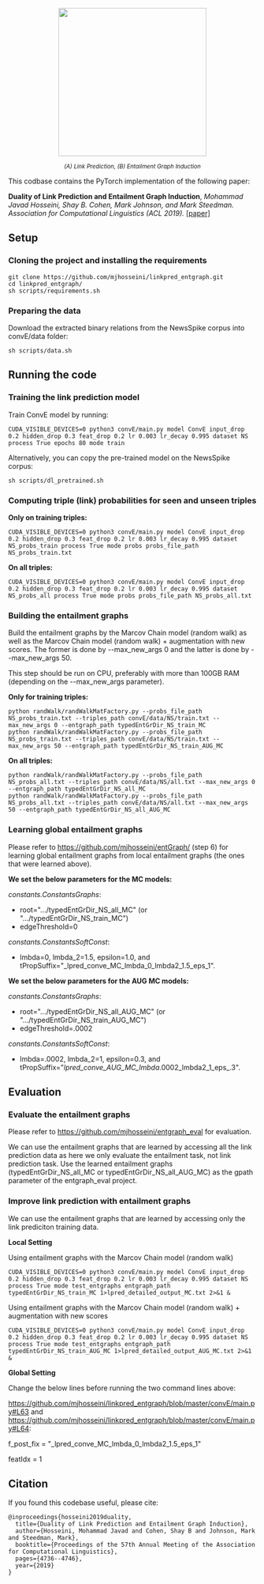 
<div class=figure>
  <p align="center"><img src="https://www.dropbox.com/s/jz09uugbyzdkoun/toy_acl2019.jpg?raw=1"
    width="300" height=auto></p>
  <p align="center"><small><i>(A) Link Prediction, (B) Entailment Graph Induction</i></small></p>
</div>

This codbase contains the PyTorch implementation of the following paper:

**Duality of Link Prediction and Entailment Graph Induction**, *Mohammad Javad Hosseini, Shay B. Cohen, Mark Johnson, and Mark Steedman. Association for Computational Linguistics (ACL 2019).* [[paper]](https://www.aclweb.org/anthology/P19-1468.pdf)

## Setup

### Cloning the project and installing the requirements

    git clone https://github.com/mjhosseini/linkpred_entgraph.git
    cd linkpred_entgraph/
    sh scripts/requirements.sh

### Preparing the data

Download the extracted binary relations from the NewsSpike corpus into convE/data folder:
    
    sh scripts/data.sh

## Running the code

### Training the link prediction model

Train ConvE model by running:

    CUDA_VISIBLE_DEVICES=0 python3 convE/main.py model ConvE input_drop 0.2 hidden_drop 0.3 feat_drop 0.2 lr 0.003 lr_decay 0.995 dataset NS process True epochs 80 mode train
    
Alternatively, you can copy the pre-trained model on the NewsSpike corpus:

    sh scripts/dl_pretrained.sh

### Computing triple (link) probabilities for seen and unseen triples

**Only on training triples:**

    CUDA_VISIBLE_DEVICES=0 python3 convE/main.py model ConvE input_drop 0.2 hidden_drop 0.3 feat_drop 0.2 lr 0.003 lr_decay 0.995 dataset NS_probs_train process True mode probs probs_file_path NS_probs_train.txt

**On all triples:**

    CUDA_VISIBLE_DEVICES=0 python3 convE/main.py model ConvE input_drop 0.2 hidden_drop 0.3 feat_drop 0.2 lr 0.003 lr_decay 0.995 dataset NS_probs_all process True mode probs probs_file_path NS_probs_all.txt

### Building the entailment graphs

Build the entailment graphs by the Marcov Chain model (random walk) as well as the Marcov Chain model (random walk) + augmentation with new scores. The former is done by --max_new_args 0 and the latter is done by --max_new_args 50. 

This step should be run on CPU, preferably with more than 100GB RAM (depending on the --max_new_args parameter).

**Only for training triples:**

    python randWalk/randWalkMatFactory.py --probs_file_path NS_probs_train.txt --triples_path convE/data/NS/train.txt --max_new_args 0 --entgraph_path typedEntGrDir_NS_train_MC
    python randWalk/randWalkMatFactory.py --probs_file_path NS_probs_train.txt --triples_path convE/data/NS/train.txt --max_new_args 50 --entgraph_path typedEntGrDir_NS_train_AUG_MC

**On all triples:**

    python randWalk/randWalkMatFactory.py --probs_file_path NS_probs_all.txt --triples_path convE/data/NS/all.txt --max_new_args 0 --entgraph_path typedEntGrDir_NS_all_MC
    python randWalk/randWalkMatFactory.py --probs_file_path NS_probs_all.txt --triples_path convE/data/NS/all.txt --max_new_args 50 --entgraph_path typedEntGrDir_NS_all_AUG_MC
    
### Learning global entailment graphs
Please refer to https://github.com/mjhosseini/entGraph/ (step 6) for learning global entailment graphs from local entailment graphs (the ones that were learned above).

**We set the below parameters for the MC models:**

*constants.ConstantsGraphs*:

* root=".../typedEntGrDir_NS_all_MC" (or ".../typedEntGrDir_NS_train_MC")
* edgeThreshold=0

*constants.ConstantsSoftConst*:

* lmbda=0, lmbda_2=1.5, epsilon=1.0, and tPropSuffix="_lpred_conve_MC_lmbda_0_lmbda2_1.5_eps_1".

**We set the below parameters for the AUG MC models:**

*constants.ConstantsGraphs*:

* root=".../typedEntGrDir_NS_all_AUG_MC" (or ".../typedEntGrDir_NS_train_AUG_MC")
* edgeThreshold=.0002

*constants.ConstantsSoftConst*:

* lmbda=.0002, lmbda_2=1, epsilon=0.3, and tPropSuffix="_lpred_conve_AUG_MC_lmbda_.0002_lmbda2_1_eps_.3".

## Evaluation

### Evaluate the entailment graphs

Please refer to https://github.com/mjhosseini/entgraph_eval for evaluation.

We can use the entailment graphs that are learned by accessing all the link prediction data as here we only evaluate the entailment task, not link prediction task. Use the learned entailment graphs (typedEntGrDir_NS_all_MC or typedEntGrDir_NS_all_AUG_MC) as the gpath parameter of the entgraph_eval project.

### Improve link prediction with entailment graphs

We can use the entailment graphs that are learned by accessing only the link prediciton training data.

**Local Setting**

Using entailment graphs with the Marcov Chain model (random walk)

    CUDA_VISIBLE_DEVICES=0 python3 convE/main.py model ConvE input_drop 0.2 hidden_drop 0.3 feat_drop 0.2 lr 0.003 lr_decay 0.995 dataset NS process True mode test_entgraphs entgraph_path typedEntGrDir_NS_train_MC 1>lpred_detailed_output_MC.txt 2>&1 &

Using entailment graphs with the Marcov Chain model (random walk) + augmentation with new scores

    CUDA_VISIBLE_DEVICES=0 python3 convE/main.py model ConvE input_drop 0.2 hidden_drop 0.3 feat_drop 0.2 lr 0.003 lr_decay 0.995 dataset NS process True mode test_entgraphs entgraph_path typedEntGrDir_NS_train_AUG_MC 1>lpred_detailed_output_AUG_MC.txt 2>&1 &
    
**Global Setting**

Change the below lines before running the two command lines above:

https://github.com/mjhosseini/linkpred_entgraph/blob/master/convE/main.py#L63 and https://github.com/mjhosseini/linkpred_entgraph/blob/master/convE/main.py#L64:

f_post_fix = "_lpred_conve_MC_lmbda_0_lmbda2_1.5_eps_1"

featIdx = 1

## Citation

If you found this codebase useful, please cite:

    @inproceedings{hosseini2019duality,
      title={Duality of Link Prediction and Entailment Graph Induction},
      author={Hosseini, Mohammad Javad and Cohen, Shay B and Johnson, Mark and Steedman, Mark},
      booktitle={Proceedings of the 57th Annual Meeting of the Association for Computational Linguistics},
      pages={4736--4746},
      year={2019}
    }

